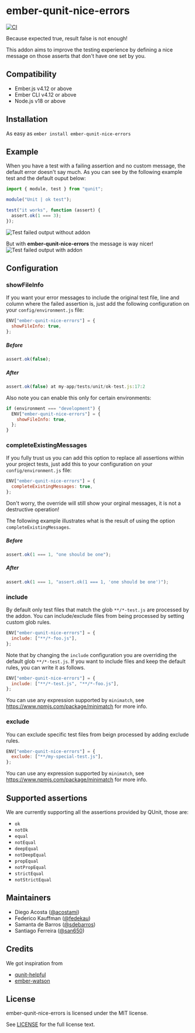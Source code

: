 # ember-qunit-nice-errors

[![CI](https://github.com/adopted-ember-addons/ember-qunit-nice-errors/actions/workflows/ci.yml/badge.svg)](https://github.com/adopted-ember-addons/ember-qunit-nice-errors/actions/workflows/ci.yml)

Because expected true, result false is not enough!

This addon aims to improve the testing experience by defining a nice
message on those asserts that don't have one set by you.

## Compatibility

- Ember.js v4.12 or above
- Ember CLI v4.12 or above
- Node.js v18 or above

## Installation

As easy as `ember install ember-qunit-nice-errors`

## Example

When you have a test with a failing assertion and no custom message, the default error doesn't say much.
As you can see by the following example test and the default ouput below:

```js
import { module, test } from "qunit";

module("Unit | ok test");

test("it works", function (assert) {
  assert.ok(1 === 3);
});
```

![Test failed output without addon](https://github.com/wyeworks/ember-qunit-nice-errors/raw/gh-pages/images/before.png)

But with **ember-qunit-nice-errors** the message is way nicer!
![Test failed output with addon](https://github.com/wyeworks/ember-qunit-nice-errors/raw/gh-pages/images/after.png)

## Configuration

### showFileInfo

If you want your error messages to include the original test file, line and column where the failed assertion is, just add the following configuration on your `config/environment.js` file:

```js
ENV["ember-qunit-nice-errors"] = {
  showFileInfo: true,
};
```

##### Before

```js
assert.ok(false);
```

##### After

```js
assert.ok(false) at my-app/tests/unit/ok-test.js:17:2
```

Also note you can enable this only for certain environments:

```js
if (environment === "development") {
  ENV["ember-qunit-nice-errors"] = {
    showFileInfo: true,
  };
}
```

### completeExistingMessages

If you fully trust us you can add this option to replace all assertions within your project tests, just add this to your configuration on your `config/environment.js` file:

```js
ENV["ember-qunit-nice-errors"] = {
  completeExistingMessages: true,
};
```

Don't worry, the override will still show your orginal messages, it is not a destructive operation!

The following example illustrates what is the result of using the option `completeExistingMessages`.

##### Before

```js
assert.ok(1 === 1, "one should be one");
```

##### After

```js
assert.ok(1 === 1, "assert.ok(1 === 1, 'one should be one')");
```

### include

By default only test files that match the glob `**/*-test.js` are processed by the
addon. You can include/exclude files from being processed by setting custom glob
rules.

```js
ENV["ember-qunit-nice-errors"] = {
  include: ["**/*-foo.js"],
};
```

Note that by changing the `include` configuration you are overriding the default
glob `**/*-test.js`. If you want to include files and keep the default rules,
you can write it as follows.

```js
ENV["ember-qunit-nice-errors"] = {
  include: ["**/*-test.js", "**/*-foo.js"],
};
```

You can use any expression supported by `minimatch`, see https://www.npmjs.com/package/minimatch for more info.

### exclude

You can exclude specific test files from beign processed by adding exclude
rules.

```js
ENV["ember-qunit-nice-errors"] = {
  exclude: ["**/my-special-test.js"],
};
```

You can use any expression supported by `minimatch`, see https://www.npmjs.com/package/minimatch for more info.

## Supported assertions

We are currently supporting all the assertions provided by QUnit, those are:

- `ok`
- `notOk`
- `equal`
- `notEqual`
- `deepEqual`
- `notDeepEqual`
- `propEqual`
- `notPropEqual`
- `strictEqual`
- `notStrictEqual`

## Maintainers

- Diego Acosta ([@acostami](https://github.com/acostami))
- Federico Kauffman ([@fedekau](https://github.com/fedekau))
- Samanta de Barros ([@sdebarros](https://github.com/sdebarros))
- Santiago Ferreira ([@san650](https://github.com/san650))

## Credits

We got inspiration from

- [qunit-helpful](https://github.com/bahmutov/qunit-helpful)
- [ember-watson](https://github.com/abuiles/ember-watson)

## License

ember-qunit-nice-errors is licensed under the MIT license.

See [LICENSE](./LICENSE.md) for the full license text.
